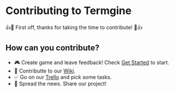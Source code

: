 # Contributing to Termgine

👍🎉 First off, thanks for taking the time to contribute! 🎉👍

## How can you contribute?
* 🎮 Create game and leave feedback! Check [Get Started](https://github.com/Morasiu/Termgine/wiki/GetStarted) to start.
* 📖 Contributte to our [Wiki](https://github.com/Morasiu/Termgine/wiki).
* ✅ Go on our [Trello](https://trello.com/b/1EpbQfUH/termgine) and pick some tasks.
* 🎤 Spread the news. Share our project!